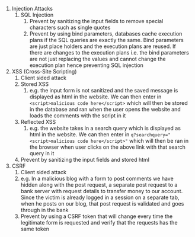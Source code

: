 1. Injection Attacks
	1. SQL Injection
		1. Prevent by sanitizing the input fields to remove special characters such as single quotes
		2. Prevent by using bind parameters, databases cache execution plans if the SQL queries are exactly the same. Bind parameters are just place holders and the execution plans are reused. If there are changes to the execution plans i.e. the bind parameters are not just replacing the values and cannot change the execution plan hence preventing SQL injection
2. XSS (Cross-Site Scripting)
	1. Client sided attack
	2. Stored XSS
		1. e.g. the input form is not sanitized and the saved message is displayed as html in the website. We can then enter in ``<script>malicious code here</script>`` which will then be stored in the database and ran when the user opens the website and loads the comments with the script in it
	3. Reflected XSS
		1. e.g. the website takes in a search query which is displayed as html in the website. We can then enter in `q?searchquery="<script>malicious code here</script>"` which will then be ran in the browser when user clicks on the above link with that search query in it
	4. Prevent by sanitizing the input fields and stored html
3. CSRF
	1. Client sided attack
	2. e.g. In a malicious blog with a form to post comments we have hidden along with the post request, a separate post request to a bank server with request details to transfer money to our account. Since the victim is already logged in a session on a separate tab, when he posts on our blog, that post request is validated and goes through in the bank
	3. Prevent by using a CSRF token that will change every time the legitimate form is requested and verify that the requests has the same token